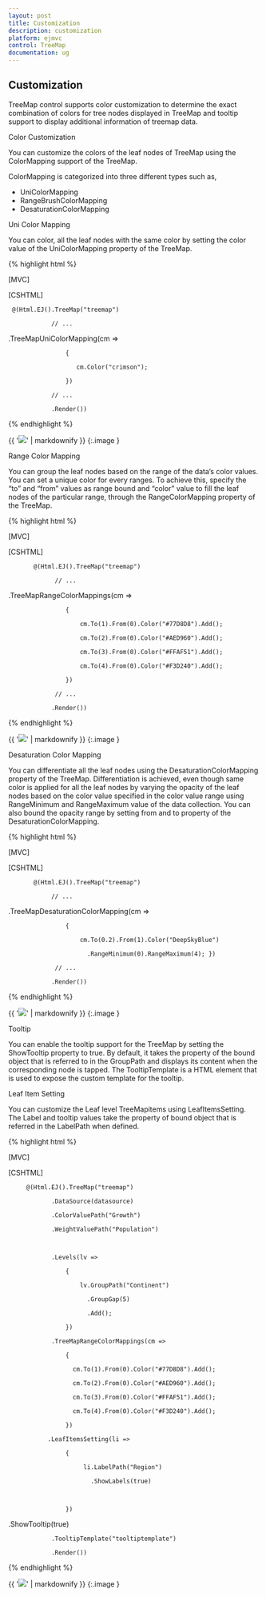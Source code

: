 ```yaml
---
layout: post
title: Customization
description: customization
platform: ejmvc
control: TreeMap
documentation: ug
---
```


## Customization

TreeMap control supports color customization to determine the exact combination of colors for tree nodes displayed in TreeMap and tooltip support to display additional information of treemap data.

Color Customization

You can customize the colors of the leaf nodes of TreeMap using the ColorMapping support of the TreeMap. 

ColorMapping is categorized into three different types such as,

* UniColorMapping
* RangeBrushColorMapping
* DesaturationColorMapping

Uni Color Mapping

You can color, all the leaf nodes with the same color by setting the color value of the UniColorMapping property of the TreeMap.

{% highlight html %}

 [MVC]

[CSHTML]

     @(Html.EJ().TreeMap("treemap")

                // ...   

.TreeMapUniColorMapping(cm =>

                    {

                       cm.Color("crimson");

                    })

                // ...   

                .Render())



{% endhighlight %}



{{ '![](Customization_images/Customization_img1.png)' | markdownify }}
{:.image }


Range Color Mapping

You can group the leaf nodes based on the range of the data’s color values. You can set a unique color for every ranges. To achieve this, specify the “to” and “from” values as range bound and “color” value to fill the leaf nodes of the particular range, through the RangeColorMapping property of the TreeMap.

{% highlight html %}

 [MVC]



[CSHTML]

           @(Html.EJ().TreeMap("treemap")

                 // ...   

.TreeMapRangeColorMappings(cm => 

                    {

                        cm.To(1).From(0).Color("#77D8D8").Add();

                        cm.To(2).From(0).Color("#AED960").Add();

                        cm.To(3).From(0).Color("#FFAF51").Add();

                        cm.To(4).From(0).Color("#F3D240").Add();

                    })

                 // ...   

                .Render())





{% endhighlight %}



{{ '![](Customization_images/Customization_img2.png)' | markdownify }}
{:.image }


Desaturation Color Mapping

You can differentiate all the leaf nodes using the DesaturationColorMapping property of the TreeMap. Differentiation is achieved, even though same color is applied for all the leaf nodes by varying the opacity of the leaf nodes based on the color value specified in the color value range using RangeMinimum and RangeMaximum value of the data collection. You can also bound the opacity range by setting from and to property of the DesaturationColorMapping.

{% highlight html %}

 [MVC]



[CSHTML]

           @(Html.EJ().TreeMap("treemap")

                // ...  

.TreeMapDesaturationColorMapping(cm => 

                    {

                        cm.To(0.2).From(1).Color("DeepSkyBlue")

                          .RangeMinimum(0).RangeMaximum(4); })

                 // ...  

                .Render())



{% endhighlight %}



{{ '![](Customization_images/Customization_img3.png)' | markdownify }}
{:.image }


Tooltip

You can enable the tooltip support for the TreeMap by setting the ShowTooltip property to true. By default, it takes the property of the bound object that is referred to in the GroupPath and displays its content when the corresponding node is tapped. The TooltipTemplate is a HTML element that is used to expose the custom template for the tooltip.

Leaf Item Setting

You can customize the Leaf level TreeMapitems using LeafItemsSetting. The Label and tooltip values take the property of bound object that is referred in the LabelPath when defined.

{% highlight html %}

[MVC]

[CSHTML]

         @(Html.EJ().TreeMap("treemap")

                .DataSource(datasource)

                .ColorValuePath("Growth")

                .WeightValuePath("Population")



                .Levels(lv =>

                    {

                        lv.GroupPath("Continent")

                          .GroupGap(5)

                          .Add();                            

                    })   

                .TreeMapRangeColorMappings(cm => 

                    {

                      cm.To(1).From(0).Color("#77D8D8").Add();

                      cm.To(2).From(0).Color("#AED960").Add();

                      cm.To(3).From(0).Color("#FFAF51").Add();

                      cm.To(4).From(0).Color("#F3D240").Add();

                    })

               .LeafItemsSetting(li =>

                    {

                         li.LabelPath("Region")

                           .ShowLabels(true)



                    })



.ShowTooltip(true)

                .TooltipTemplate("tooltiptemplate")                

                .Render())   

</div>   

<script  id="tooltiptemplate" type="application/jsrender">

        <div  style="margin-left:17px;margin-top:-45px;">      

<div style="height:auto;width:auto;background:black;border-radius:3px;opacity:0.6">

                 <div style="margin-top:-20px;margin-left:9px;padding-top:3px;margin-right:9px;">

                     <label style="margin-top:-20px;font-weight:normal;font-size:12px;color:white;font-family:Segoe UI;">{{:Region}}</label>

                 </div>

                 <div style="height:10px;"></div>

                 <div style="margin-top:-10px;margin-left:9px;margin-right:9px;padding-bottom:3px;">

                     <label style="margin-top:-10px;font-weight:normal;font-size:14px;color:white;font-family:segoe ui light;">{{:Population}}</label>

                 </div>

             </div>

        </div>            

    </script>



{% endhighlight %}



{{ '![](Customization_images/Customization_img4.png)' | markdownify }}
{:.image }


